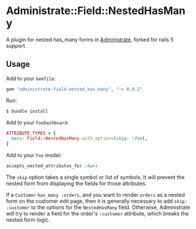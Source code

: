 # Administrate::Field::NestedHasMany

A plugin for nested has_many forms in [Administrate], forked for rails 5 support.

## Usage

Add to your `Gemfile`:

```ruby
gem "administrate-field-nested_has_many", "~> 0.0.2"
```

Run:

```bash
$ bundle install
```

Add to your `FooDashboard`:
```ruby
ATTRIBUTE_TYPES = [
  bars: Field::NestedHasMany.with_options(skip: :foo),
]
```

Add to your `Foo` model:
```ruby
accepts_nested_attributes_for :bars
```

The `skip` option takes a single symbol or list of symbols.
It will prevent the nested form from displaying the fields for those attributes.

If a `Customer` `has_many :orders`,
and you want to render `orders` as a nested form on the customer edit page,
then it is generally necessary to add `skip: :customer` to the options
for the `NestedHasMany` field.
Otherwise, Administrate will try to render a field
for the order's `:customer` attribute,
which breaks the nested form logic.

[Administrate]: https://github.com/thoughtbot/administrate
